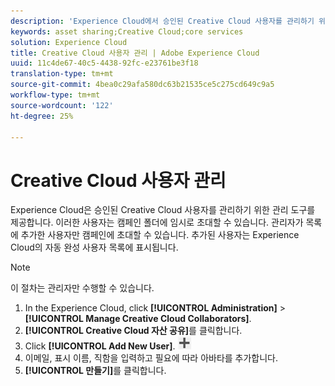 ```yaml
---
description: 'Experience Cloud에서 승인된 Creative Cloud 사용자를 관리하기 위한 관리 도구에 대해 알아봅니다. '
keywords: asset sharing;Creative Cloud;core services
solution: Experience Cloud
title: Creative Cloud 사용자 관리 | Adobe Experience Cloud
uuid: 11c4de67-40c5-4438-92fc-e23761be3f18
translation-type: tm+mt
source-git-commit: 4bea0c29afa580dc63b21535ce5c275cd649c9a5
workflow-type: tm+mt
source-wordcount: '122'
ht-degree: 25%

---
```



# Creative Cloud 사용자 관리

Experience Cloud은 승인된 Creative Cloud 사용자를 관리하기 위한 관리 도구를 제공합니다. 이러한 사용자는 캠페인 폴더에 임시로 초대할 수 있습니다. 관리자가 목록에 추가한 사용자만 캠페인에 초대할 수 있습니다. 추가된 사용자는 Experience Cloud의 자동 완성 사용자 목록에 표시됩니다.

>[!NOTE]
>
>이 절차는 관리자만 수행할 수 있습니다.

1. In the Experience Cloud, click **[!UICONTROL Administration]** > **[!UICONTROL Manage Creative Cloud Collaborators]**.
1. **[!UICONTROL Creative Cloud 자산 공유]**&#x200B;를 클릭합니다.
1. Click **[!UICONTROL Add New User]**.  ![](assets/mac_add_icon.png)
1. 이메일, 표시 이름, 직함을 입력하고 필요에 따라 아바타를 추가합니다.
1. **[!UICONTROL 만들기]**&#x200B;를 클릭합니다.
